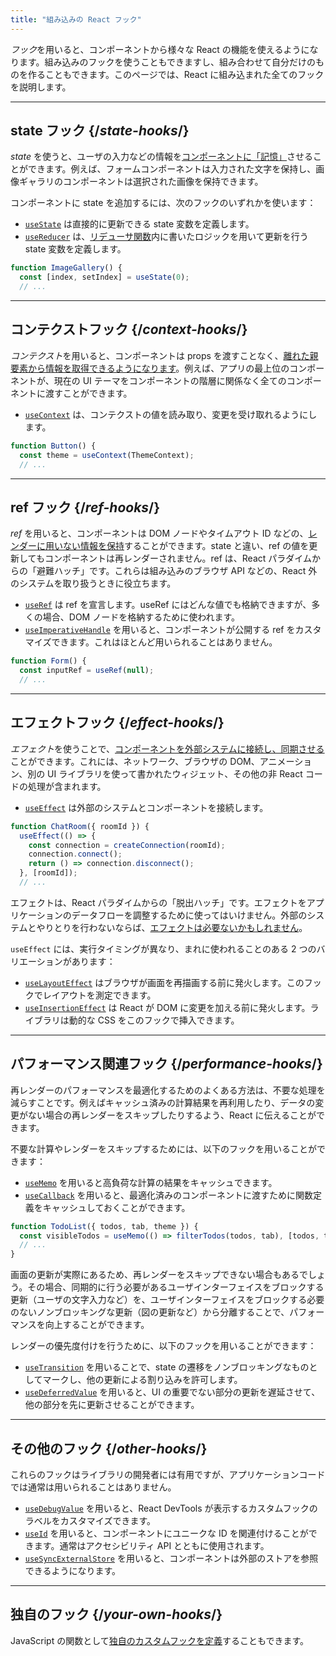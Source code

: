 ```yaml
---
title: "組み込みの React フック"
---
```


<Intro>

*フック*を用いると、コンポーネントから様々な React の機能を使えるようになります。組み込みのフックを使うこともできますし、組み合わせて自分だけのものを作ることもできます。このページでは、React に組み込まれた全てのフックを説明します。

</Intro>

---

## state フック {/*state-hooks*/}

*state* を使うと、ユーザの入力などの情報を[コンポーネントに「記憶」](/learn/state-a-components-memory)させることができます。例えば、フォームコンポーネントは入力された文字を保持し、画像ギャラリのコンポーネントは選択された画像を保持できます。

コンポーネントに state を追加するには、次のフックのいずれかを使います：

* [`useState`](/reference/react/useState) は直接的に更新できる state 変数を定義します。
* [`useReducer`](/reference/react/useReducer) は、[リデューサ関数](/learn/extracting-state-logic-into-a-reducer)内に書いたロジックを用いて更新を行う state 変数を定義します。

```js
function ImageGallery() {
  const [index, setIndex] = useState(0);
  // ...
```

---

## コンテクストフック {/*context-hooks*/}

*コンテクスト*を用いると、コンポーネントは props を渡すことなく、[離れた親要素から情報を取得できるようになります](/learn/passing-props-to-a-component)。例えば、アプリの最上位のコンポーネントが、現在の UI テーマをコンポーネントの階層に関係なく全てのコンポーネントに渡すことができます。

* [`useContext`](/reference/react/useContext) は、コンテクストの値を読み取り、変更を受け取れるようにします。

```js
function Button() {
  const theme = useContext(ThemeContext);
  // ...
```

---

## ref フック {/*ref-hooks*/}

*ref* を用いると、コンポーネントは DOM ノードやタイムアウト ID などの、[レンダーに用いない情報を保持](/learn/referencing-values-with-refs)することができます。state と違い、ref の値を更新してもコンポーネントは再レンダーされません。ref は、React パラダイムからの「避難ハッチ」です。これらは組み込みのブラウザ API などの、React 外のシステムを取り扱うときに役立ちます。

* [`useRef`](/reference/react/useRef) は ref を宣言します。useRef にはどんな値でも格納できますが、多くの場合、DOM ノードを格納するために使われます。
* [`useImperativeHandle`](/reference/react/useImperativeHandle) を用いると、コンポーネントが公開する ref をカスタマイズできます。これはほとんど用いられることはありません。

```js
function Form() {
  const inputRef = useRef(null);
  // ...
```

---

## エフェクトフック {/*effect-hooks*/}

*エフェクト*を使うことで、[コンポーネントを外部システムに接続し、同期させる](/learn/synchronizing-with-effects)ことができます。これには、ネットワーク、ブラウザの DOM、アニメーション、別の UI ライブラリを使って書かれたウィジェット、その他の非 React コードの処理が含まれます。

* [`useEffect`](/reference/react/useEffect) は外部のシステムとコンポーネントを接続します。

```js
function ChatRoom({ roomId }) {
  useEffect(() => {
    const connection = createConnection(roomId);
    connection.connect();
    return () => connection.disconnect();
  }, [roomId]);
  // ...
```

エフェクトは、React パラダイムからの「脱出ハッチ」です。エフェクトをアプリケーションのデータフローを調整するために使ってはいけません。外部のシステムとやりとりを行わないならば、[エフェクトは必要ないかもしれません](/learn/you-might-not-need-an-effect)。

`useEffect` には、実行タイミングが異なり、まれに使われることのある 2 つのバリエーションがあります：

* [`useLayoutEffect`](/reference/react/useLayoutEffect) はブラウザが画面を再描画する前に発火します。このフックでレイアウトを測定できます。
* [`useInsertionEffect`](/reference/react/useInsertionEffect) は React が DOM に変更を加える前に発火します。ライブラリは動的な CSS をこのフックで挿入できます。

---

## パフォーマンス関連フック {/*performance-hooks*/}

再レンダーのパフォーマンスを最適化するためのよくある方法は、不要な処理を減らすことです。例えばキャッシュ済みの計算結果を再利用したり、データの変更がない場合の再レンダーをスキップしたりするよう、React に伝えることができます。

不要な計算やレンダーをスキップするためには、以下のフックを用いることができます：

- [`useMemo`](/reference/react/useMemo) を用いると高負荷な計算の結果をキャッシュできます。
- [`useCallback`](/reference/react/useCallback) を用いると、最適化済みのコンポーネントに渡すために関数定義をキャッシュしておくことができます。

```js
function TodoList({ todos, tab, theme }) {
  const visibleTodos = useMemo(() => filterTodos(todos, tab), [todos, tab]);
  // ...
}
```

画面の更新が実際にあるため、再レンダーをスキップできない場合もあるでしょう。その場合、同期的に行う必要があるユーザインターフェイスをブロックする更新（ユーザの文字入力など）を、ユーザインターフェイスをブロックする必要のないノンブロッキングな更新（図の更新など）から分離することで、パフォーマンスを向上することができます。

レンダーの優先度付けを行うために、以下のフックを用いることができます：

- [`useTransition`](/reference/react/useTransition) を用いることで、state の遷移をノンブロッキングなものとしてマークし、他の更新による割り込みを許可します。
- [`useDeferredValue`](/reference/react/useDeferredValue) を用いると、UI の重要でない部分の更新を遅延させて、他の部分を先に更新させることができます。

---

## その他のフック {/*other-hooks*/}

これらのフックはライブラリの開発者には有用ですが、アプリケーションコードでは通常は用いられることはありません。

- [`useDebugValue`](/reference/react/useDebugValue) を用いると、React DevTools が表示するカスタムフックのラベルをカスタマイズできます。
- [`useId`](/reference/react/useId) を用いると、コンポーネントにユニークな ID を関連付けることができます。通常はアクセシビリティ API とともに使用されます。 
- [`useSyncExternalStore`](/reference/react/useSyncExternalStore) を用いると、コンポーネントは外部のストアを参照できるようになります。

---

## 独自のフック {/*your-own-hooks*/}

JavaScript の関数として[独自のカスタムフックを定義](/learn/reusing-logic-with-custom-hooks#extracting-your-own-custom-hook-from-a-component)することもできます。
